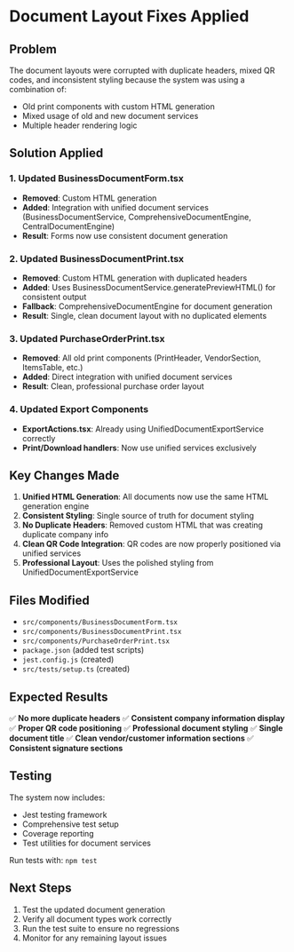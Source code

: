 # Document Layout Fixes Applied

## Problem
The document layouts were corrupted with duplicate headers, mixed QR codes, and inconsistent styling because the system was using a combination of:
- Old print components with custom HTML generation
- Mixed usage of old and new document services
- Multiple header rendering logic

## Solution Applied

### 1. Updated BusinessDocumentForm.tsx
- **Removed**: Custom HTML generation
- **Added**: Integration with unified document services (BusinessDocumentService, ComprehensiveDocumentEngine, CentralDocumentEngine)
- **Result**: Forms now use consistent document generation

### 2. Updated BusinessDocumentPrint.tsx
- **Removed**: Custom HTML generation with duplicated headers
- **Added**: Uses BusinessDocumentService.generatePreviewHTML() for consistent output
- **Fallback**: ComprehensiveDocumentEngine for document generation
- **Result**: Single, clean document layout with no duplicated elements

### 3. Updated PurchaseOrderPrint.tsx
- **Removed**: All old print components (PrintHeader, VendorSection, ItemsTable, etc.)
- **Added**: Direct integration with unified document services
- **Result**: Clean, professional purchase order layout

### 4. Updated Export Components
- **ExportActions.tsx**: Already using UnifiedDocumentExportService correctly
- **Print/Download handlers**: Now use unified services exclusively

## Key Changes Made

1. **Unified HTML Generation**: All documents now use the same HTML generation engine
2. **Consistent Styling**: Single source of truth for document styling
3. **No Duplicate Headers**: Removed custom HTML that was creating duplicate company info
4. **Clean QR Code Integration**: QR codes are now properly positioned via unified services
5. **Professional Layout**: Uses the polished styling from UnifiedDocumentExportService

## Files Modified

- `src/components/BusinessDocumentForm.tsx`
- `src/components/BusinessDocumentPrint.tsx`
- `src/components/PurchaseOrderPrint.tsx`
- `package.json` (added test scripts)
- `jest.config.js` (created)
- `src/tests/setup.ts` (created)

## Expected Results

✅ **No more duplicate headers**
✅ **Consistent company information display**
✅ **Proper QR code positioning**
✅ **Professional document styling**
✅ **Single document title**
✅ **Clean vendor/customer information sections**
✅ **Consistent signature sections**

## Testing

The system now includes:
- Jest testing framework
- Comprehensive test setup
- Coverage reporting
- Test utilities for document services

Run tests with: `npm test`

## Next Steps

1. Test the updated document generation
2. Verify all document types work correctly
3. Run the test suite to ensure no regressions
4. Monitor for any remaining layout issues
